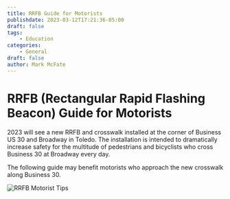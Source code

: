 ```yaml
---
title: RRFB Guide for Motorists
publishdate: 2023-03-12T17:21:36-05:00
draft: false
tags:
    - Education
categories:
    - General
draft: false
author: Mark McFate
---
```


# RRFB (Rectangular Rapid Flashing Beacon) Guide for Motorists

2023 will see a new RRFB and crosswalk installed at the corner of Business US 30 and Broadway in Toledo.  The installation is intended to dramatically increase safety for the multitude of pedestrians and bicyclists who cross Business 30 at Broadway every day.  

The following guide may benefit motorists who approach the new crosswalk along Business 30.    

<!-- {{< embed-pdf url="/../../pdfs/RRFB-Tip-Motorists.pdf" >}} -->

![RRFB Motorist Tips](/images/RRFB-Tip-Motorists.png)
